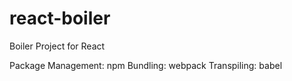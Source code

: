 # react-boiler
Boiler Project for React

Package Management: npm
Bundling: webpack
Transpiling: babel
